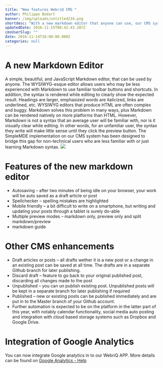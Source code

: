 ```yaml
---
title: "New features WebriQ CMS "
author: Philippe Bodart
banner: /img/uploads/untitled234.png
shortdesc: "With a new markdown editor that anyone can use, our CMS system is now ready for non-technical people looking to manage and update their Static website through Github repositories"
updatedDate: 2016-11-15T08:42:43.287Z
cmsUserSlug: ""
date: 2016-11-14T16:00:00.000Z
categories: null
---
```


# A new Markdown Editor 

A simple, beautiful, and JavaScript Markdown editor, that can be used by anyone. 
The WYSIWYG-esque editor allows users who may be less experienced with Markdown to use familiar toolbar buttons and shortcuts. In addition, the syntax is rendered while editing to clearly show the expected result. Headings are larger, emphasized words are italicized, links are underlined, etc. 
WYSIWYG editors that produce HTML are often complex and buggy. Markdown solves this problem in many ways, plus Markdown can be rendered natively on more platforms than HTML. However, Markdown is not a syntax that an average user will be familiar with, nor is it visually clear while editing. In other words, for an unfamiliar user, the syntax they write will make little sense until they click the preview button. 
The SimpleMDE implementation on our CMS system has been designed to bridge this gap for non-technical users who are less familiar with or just learning Markdown syntax.
![](http://phpwebfactories.myresponsive.website//uploads/site_phpwebfactories/pages/Untitled.png)
# Features of the new markdown editor

* Autosaving – after two minutes of being idle on your browser, your work will be auto saved as a draft article or post
* Spellchecker – spelling mistakes are highlighted
* Mobile friendly – a bit difficult to write on a smartphone, but writing and updating your posts through a tablet is surely do-able
* Multiple preview modes – markdown only, preview only and split markdown/preview 
* markdown guide 

# Other CMS enhancements

* Draft articles or posts – all drafts wether it is a new post or a change in an existing post can be saved at all time. The drafts are in a separate Github branch for later publishing. 
* Discard draft – feature to go back to your original published post, discarding all changes made to the post
* Unpublished – you can un publish existing post. Unpublished posts will be kept in a separate branch for later publishing if required
* Published – new or existing posts can be published immediately and are put in to the Master branch of your Github account. 
* Further automation is expected to be on the platform in the latter part of this year, with notably calendar functionality, social media auto posting and integration with cloud based storage systems such as Dropbox and Google Drive. 

# Integration of Google Analytics

You can now integrate Google analytics in to our WebriQ APP. More details can be found on [Google Analytics - Help](http://http://app.webriq.com/help/page/settings/site-analytics)
